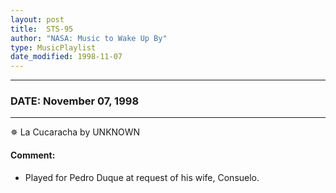 ```yaml
---
layout: post
title:  STS-95
author: "NASA: Music to Wake Up By"
type: MusicPlaylist
date_modified: 1998-11-07
---
```


----
### DATE: November 07, 1998
----
✵ La Cucaracha by UNKNOWN

#### Comment:
* Played for Pedro Duque at request of his wife, Consuelo.
